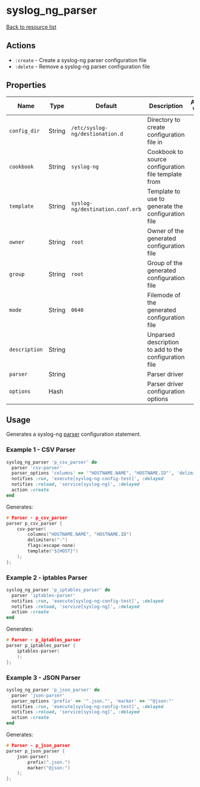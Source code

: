 # syslog_ng_parser

[Back to resource list](../README.md#resources)

## Actions

- `:create` - Create a syslog-ng parser configuration file
- `:delete` - Remove a syslog-ng parser configuration file

## Properties

| Name                   | Type          | Default                          | Description                                                         | Allowed Values      |
| ---------------------- | ------------- | -------------------------------- | ------------------------------------------------------------------- | ------------------- |
| `config_dir`           | String        | `/etc/syslog-ng/destionation.d`  | Directory to create configuration file in                           |                     |
| `cookbook`             | String        | `syslog-ng`                      | Cookbook to source configuration file template from                 |                     |
| `template`             | String        | `syslog-ng/destination.conf.erb` | Template to use to generate the configuration file                  |                     |
| `owner`                | String        | `root`                           | Owner of the generated configuration file                           |                     |
| `group`                | String        | `root`                           | Group of the generated configuration file                           |                     |
| `mode`                 | String        | `0640`                           | Filemode of the generated configuration file                        |                     |
| `description`          | String        |                                  | Unparsed description to add to the configuration file               |                     |
| `parser`               | String        |                                  | Parser driver                                                       |                     |
| `options`              | Hash          |                                  | Parser driver configuration options                                 |                     |

## Usage

Generates a syslog-ng [parser](https://www.syslog-ng.com/technical-documents/doc/syslog-ng-open-source-edition/3.25/administration-guide/69#TOPIC-1349555) configuration statement.

### Example 1 - CSV Parser

```ruby
syslog_ng_parser 'p_csv_parser' do
  parser 'csv-parser'
  parser_options 'columns' => '"HOSTNAME.NAME", "HOSTNAME.ID"', 'delimiters' => '"-"', 'flags' => 'escape-none', 'template' => '"${HOST}"'
  notifies :run, 'execute[syslog-ng-config-test]', :delayed
  notifies :reload, 'service[syslog-ng]', :delayed
  action :create
end
```

Generates:

```c
# Parser - p_csv_parser
parser p_csv_parser {
    csv-parser(
        columns("HOSTNAME.NAME", "HOSTNAME.ID")
        delimiters("-")
        flags(escape-none)
        template("${HOST}")
    );
};
```

### Example 2 - iptables Parser

```ruby
syslog_ng_parser 'p_iptables_parser' do
  parser 'iptables-parser'
  notifies :run, 'execute[syslog-ng-config-test]', :delayed
  notifies :reload, 'service[syslog-ng]', :delayed
  action :create
end
```

Generates:

```c
# Parser - p_iptables_parser
parser p_iptables_parser {
    iptables-parser(
    );
};
```

### Example 3 - JSON Parser

```ruby
syslog_ng_parser 'p_json_parser' do
  parser 'json-parser'
  parser_options 'prefix' => '".json."', 'marker' => '"@json:"'
  notifies :run, 'execute[syslog-ng-config-test]', :delayed
  notifies :reload, 'service[syslog-ng]', :delayed
  action :create
end
```

Generates:

```c
# Parser - p_json_parser
parser p_json_parser {
    json-parser(
        prefix(".json.")
        marker("@json:")
    );
};
```
